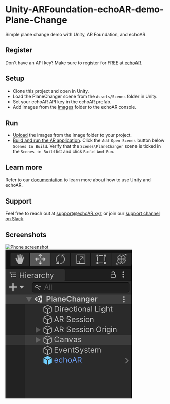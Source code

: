 # Unity-ARFoundation-echoAR-demo-Plane-Change
Simple plane change demo with Unity, AR Foundation, and echoAR.

## Register
Don't have an API key? Make sure to register for FREE at [echoAR](https://console.echoar.xyz/#/auth/register).

## Setup
* Clone this project and open in Unity.
* Load the PlaneChanger scene from the `Assets/Scenes` folder in Unity.
* Set your echoAR API key in the echoAR prefab.
* Add images from the [Images](/Images) folder to the echoAR console.


## Run
* [Upload](https://docs.echoar.xyz/quickstart/add-a-3d-model) the images from the Image folder to your project.
* [Build and run the AR application](https://docs.echoar.xyz/unity/adding-ar-capabilities#4-build-and-run-the-ar-application). Click the `Add Open Scenes` button below `Scenes In Build`. Verify that the `Scenes\PlaneChanger` scene is ticked in the `Scenes in Build` list and click `Build And Run`.


## Learn more
Refer to our [documentation](https://docs.echoar.xyz/unity/) to learn more about how to use Unity and echoAR.

## Support
Feel free to reach out at [support@echoAR.xyz](mailto:support@echoAR.xyz) or join our [support channel on Slack](https://join.slack.com/t/echoar/shared_invite/enQtNTg4NjI5NjM3OTc1LWU1M2M2MTNlNTM3NGY1YTUxYmY3ZDNjNTc3YjA5M2QyNGZiOTgzMjVmZWZmZmFjNGJjYTcxZjhhNzk3YjNhNjE).

## Screenshots
![Phone screenshot](/media/PlaneChange.gif)
![Unity screenshot](/media/Snip20210123_2.png)
